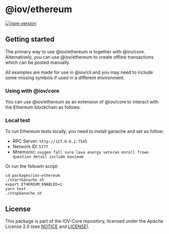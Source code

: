 # @iov/ethereum

[![npm version](https://img.shields.io/npm/v/@iov/ethereum.svg)](https://www.npmjs.com/package/@iov/ethereum)

## Getting started

The primary way to use @iov/ethereum is together with @iov/core. Alternatively,
you can use @iov/ethereum to create offline transactions which can be posted manually.

All examples are made for use in @iov/cli and you may need to include some
missing symbols if used in a different environment.

### Using with @iov/core

You can use @iov/ethereum as an extension of @iov/core to interact with the
Ethereum blockchain as follows.

### Local test

To run Ethereum tests locally, you need to install ganache and set as follow:
- RPC Server: `http://127.0.0.1:7545`
- Network ID: `5777`
- Mnemonic: `oxygen fall sure lava energy veteran enroll frown question detail include maximum`

Or run the followin script:
```
cd packages/iov-ethereum
./startGanache.sh
export ETHEREUM_ENABLED=1
yarn test
./stopGanache.sh
```

## License

This package is part of the IOV-Core repository, licensed under the Apache License 2.0
(see [NOTICE](https://github.com/iov-one/iov-core/blob/master/NOTICE) and [LICENSE](https://github.com/iov-one/iov-core/blob/master/LICENSE)).
